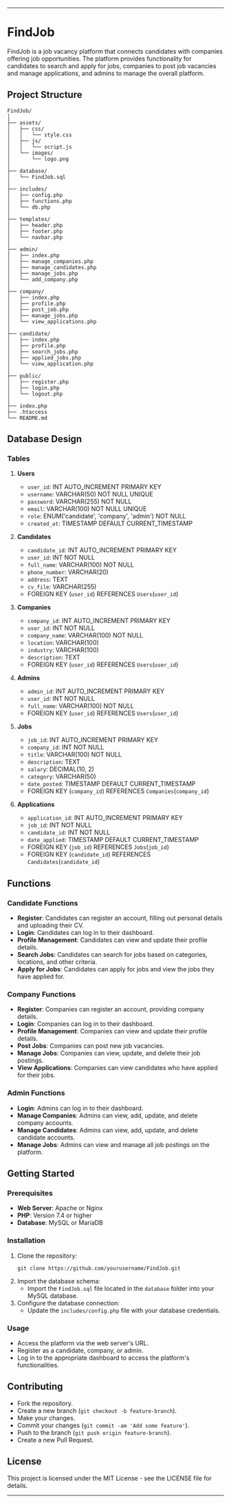 

---

# FindJob

FindJob is a job vacancy platform that connects candidates with companies offering job opportunities. The platform provides functionality for candidates to search and apply for jobs, companies to post job vacancies and manage applications, and admins to manage the overall platform.

## Project Structure

```
FindJob/
│
├── assets/
│   ├── css/
│   │   └── style.css
│   ├── js/
│   │   └── script.js
│   └── images/
│       └── logo.png
│
├── database/
│   └── FindJob.sql
│
├── includes/
│   ├── config.php
│   ├── functions.php
│   └── db.php
│
├── templates/
│   ├── header.php
│   ├── footer.php
│   └── navbar.php
│
├── admin/
│   ├── index.php
│   ├── manage_companies.php
│   ├── manage_candidates.php
│   ├── manage_jobs.php
│   └── add_company.php
│
├── company/
│   ├── index.php
│   ├── profile.php
│   ├── post_job.php
│   ├── manage_jobs.php
│   └── view_applications.php
│
├── candidate/
│   ├── index.php
│   ├── profile.php
│   ├── search_jobs.php
│   ├── applied_jobs.php
│   └── view_application.php
│
├── public/
│   ├── register.php
│   ├── login.php
│   └── logout.php
│
├── index.php
├── .htaccess
└── README.md
```

## Database Design

### Tables

1. **Users**
    - `user_id`: INT AUTO_INCREMENT PRIMARY KEY
    - `username`: VARCHAR(50) NOT NULL UNIQUE
    - `password`: VARCHAR(255) NOT NULL
    - `email`: VARCHAR(100) NOT NULL UNIQUE
    - `role`: ENUM('candidate', 'company', 'admin') NOT NULL
    - `created_at`: TIMESTAMP DEFAULT CURRENT_TIMESTAMP

2. **Candidates**
    - `candidate_id`: INT AUTO_INCREMENT PRIMARY KEY
    - `user_id`: INT NOT NULL
    - `full_name`: VARCHAR(100) NOT NULL
    - `phone_number`: VARCHAR(20)
    - `address`: TEXT
    - `cv_file`: VARCHAR(255)
    - FOREIGN KEY (`user_id`) REFERENCES `Users`(`user_id`)

3. **Companies**
    - `company_id`: INT AUTO_INCREMENT PRIMARY KEY
    - `user_id`: INT NOT NULL
    - `company_name`: VARCHAR(100) NOT NULL
    - `location`: VARCHAR(100)
    - `industry`: VARCHAR(100)
    - `description`: TEXT
    - FOREIGN KEY (`user_id`) REFERENCES `Users`(`user_id`)

4. **Admins**
    - `admin_id`: INT AUTO_INCREMENT PRIMARY KEY
    - `user_id`: INT NOT NULL
    - `full_name`: VARCHAR(100) NOT NULL
    - FOREIGN KEY (`user_id`) REFERENCES `Users`(`user_id`)

5. **Jobs**
    - `job_id`: INT AUTO_INCREMENT PRIMARY KEY
    - `company_id`: INT NOT NULL
    - `title`: VARCHAR(100) NOT NULL
    - `description`: TEXT
    - `salary`: DECIMAL(10, 2)
    - `category`: VARCHAR(50)
    - `date_posted`: TIMESTAMP DEFAULT CURRENT_TIMESTAMP
    - FOREIGN KEY (`company_id`) REFERENCES `Companies`(`company_id`)

6. **Applications**
    - `application_id`: INT AUTO_INCREMENT PRIMARY KEY
    - `job_id`: INT NOT NULL
    - `candidate_id`: INT NOT NULL
    - `date_applied`: TIMESTAMP DEFAULT CURRENT_TIMESTAMP
    - FOREIGN KEY (`job_id`) REFERENCES `Jobs`(`job_id`)
    - FOREIGN KEY (`candidate_id`) REFERENCES `Candidates`(`candidate_id`)

## Functions

### Candidate Functions
- **Register**: Candidates can register an account, filling out personal details and uploading their CV.
- **Login**: Candidates can log in to their dashboard.
- **Profile Management**: Candidates can view and update their profile details.
- **Search Jobs**: Candidates can search for jobs based on categories, locations, and other criteria.
- **Apply for Jobs**: Candidates can apply for jobs and view the jobs they have applied for.

### Company Functions
- **Register**: Companies can register an account, providing company details.
- **Login**: Companies can log in to their dashboard.
- **Profile Management**: Companies can view and update their profile details.
- **Post Jobs**: Companies can post new job vacancies.
- **Manage Jobs**: Companies can view, update, and delete their job postings.
- **View Applications**: Companies can view candidates who have applied for their jobs.

### Admin Functions
- **Login**: Admins can log in to their dashboard.
- **Manage Companies**: Admins can view, add, update, and delete company accounts.
- **Manage Candidates**: Admins can view, add, update, and delete candidate accounts.
- **Manage Jobs**: Admins can view and manage all job postings on the platform.

## Getting Started

### Prerequisites
- **Web Server**: Apache or Nginx
- **PHP**: Version 7.4 or higher
- **Database**: MySQL or MariaDB

### Installation
1. Clone the repository:
    ```
    git clone https://github.com/yourusername/FindJob.git
    ```
2. Import the database schema:
    - Import the `FindJob.sql` file located in the `database` folder into your MySQL database.
3. Configure the database connection:
    - Update the `includes/config.php` file with your database credentials.

### Usage
- Access the platform via the web server's URL.
- Register as a candidate, company, or admin.
- Log in to the appropriate dashboard to access the platform's functionalities.

## Contributing
- Fork the repository.
- Create a new branch (`git checkout -b feature-branch`).
- Make your changes.
- Commit your changes (`git commit -am 'Add some feature'`).
- Push to the branch (`git push origin feature-branch`).
- Create a new Pull Request.

## License
This project is licensed under the MIT License - see the LICENSE file for details.

---

